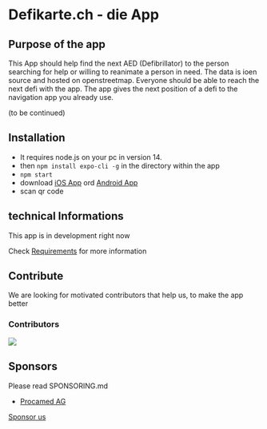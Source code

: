 # Defikarte.ch - die App

## Purpose of the app

This App should help find the next AED (Defibrillator) to the person searching for help or willing to reanimate a person in need.
The data is ioen source and hosted on openstreetmap. Everyone should be able to reach the next defi with the app. The app gives the next position of a defi to the navigation app you already use.

(to be continued)

## Installation

* It requires node.js on your pc in version 14.
* then `npm install expo-cli -g` in the directory within the app
* `npm start`
* download [iOS App](https://apps.apple.com/ch/app/expo-client/id982107779) ord [Android App](https://play.google.com/store/apps/details?id=host.exp.exponent&hl=de_CH&gl=US)
* scan qr code

## technical Informations

This app is in development right now

Check [Requirements](Requirements.md) for more information

## Contribute

We are looking for motivated contributors that help us, to make the app better

### Contributors

<a href="https://github.com/chnuessli/defikarte.ch-app/graphs/contributors">
  <img src="https://contributors-img.web.app/image?repo=chnuessli/defikarte.ch-app" />
</a>

## Sponsors

Please read SPONSORING.md

* [Procamed AG](https://www.procamed.ch)

[Sponsor us](https://github.com/sponsors/chnuessli)